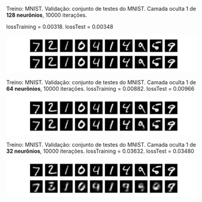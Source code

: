 Treino: MNIST. Validação: conjunto de testes do MNIST. Camada oculta 1 de **128 neurônios**, 10000 iterações. 

lossTraining = 0.00318. lossTest = 0.00348

![alt text](mnist_128_0.00318_0.00348.png)



Treino: MNIST. Validação: conjunto de testes do MNIST. Camada oculta 1 de **64 neurônios**, 10000 iterações. 
lossTraining = 0.00882. lossTest = 0.00966

![alt text](mnist_64_0.00882_0.00966.png)




Treino: MNIST. Validação: conjunto de testes do MNIST. Camada oculta 1 de **32 neurônios**, 10000 iterações. 
lossTraining = 0.03632. lossTest = 0.03480

![alt text](mnist_32_0.03632_0.03480.png)

